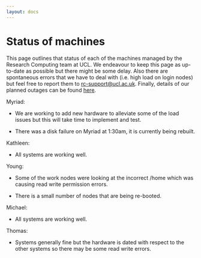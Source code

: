 ```yaml
---
layout: docs
---
```


# Status of machines

This page outlines that status of each of the machines managed by the Research Computing team at UCL. We endeavour to keep this page as up-to-date as possible but there might be some delay. Also there are spontaneous errors that we have to deal with (i.e. high load on login nodes) but feel free to report them to rc-support@ucl.ac.uk. Finally, details of our planned outages can be found [here](https://www.rc.ucl.ac.uk/docs/Planned_Outages/).  

Myriad:

- We are working to add new hardware to alleviate some of the load issues but this will take time to implement and test.

- There was a disk failure on Myriad at 1:30am, it is currently being rebuilt. 
 

Kathleen:

- All systems are working well.

Young:

- Some of the work nodes were looking at the incorrect /home which was causing read write permission errors.

- There is a small number of nodes that are being re-booted.

Michael:

- All systems are working well.

Thomas:

- Systems generally fine but the hardware is dated with respect to the other systems so there may be some read write errors.


